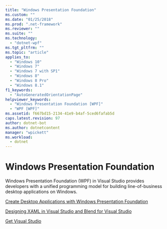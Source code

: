```yaml
---
title: "Windows Presentation Foundation"
ms.custom: ""
ms.date: "01/25/2018"
ms.prod: ".net-framework"
ms.reviewer: ""
ms.suite: ""
ms.technology: 
  - "dotnet-wpf"
ms.tgt_pltfrm: ""
ms.topic: "article"
applies_to: 
  - "Windows 10"
  - "Windows 7"
  - "Windows 7 with SP1"
  - "Windows 8"
  - "Windows 8 Pro"
  - "Windows 8.1"
f1_keywords: 
  - "AutoGeneratedOrientationPage"
helpviewer_keywords: 
  - "Windows Presentation Foundation [WPF]"
  - "WPF [WPF]"
ms.assetid: f667bd15-2134-41e9-b4af-5ced6fafab5d
caps.latest.revision: 97
author: dotnet-bot
ms.author: dotnetcontent
manager: "wpickett"
ms.workload: 
  - dotnet
---
```

# Windows Presentation Foundation
Windows Presentation Foundation (WPF) in Visual Studio provides developers with a unified programming model for building line-of-business desktop applications on Windows.  
  
 [Create Desktop Applications with Windows Presentation Foundation](/visualstudio/designers/create-modern-desktop-applications-with-windows-presentation-foundation)  

 [Designing XAML in Visual Studio and Blend for Visual Studio](/visualstudio/designers/designing-xaml-in-visual-studio)  
  
 [Get Visual Studio](https://aka.ms/vsdownload?utm_source=mscom&utm_campaign=msdocs)
